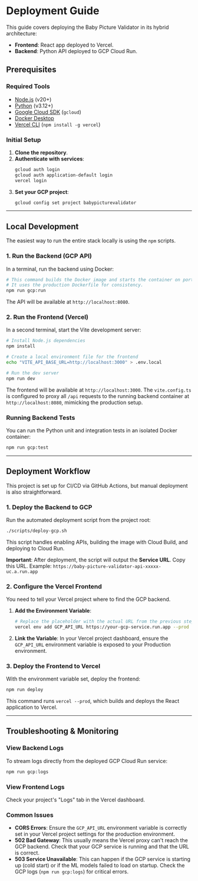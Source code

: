 # Deployment Guide

This guide covers deploying the Baby Picture Validator in its hybrid architecture:
-   **Frontend**: React app deployed to Vercel.
-   **Backend**: Python API deployed to GCP Cloud Run.

## Prerequisites

### Required Tools
-   [Node.js](https://nodejs.org/) (v20+)
-   [Python](https://www.python.org/) (v3.12+)
-   [Google Cloud SDK](https://cloud.google.com/sdk/docs/install) (`gcloud`)
-   [Docker Desktop](https://www.docker.com/products/docker-desktop/)
-   [Vercel CLI](https://vercel.com/docs/cli) (`npm install -g vercel`)

### Initial Setup
1.  **Clone the repository**.
2.  **Authenticate with services**:
    ```bash
    gcloud auth login
    gcloud auth application-default login
    vercel login
    ```
3.  **Set your GCP project**:
    ```bash
    gcloud config set project babypicturevalidator
    ```

---

## Local Development

The easiest way to run the entire stack locally is using the `npm` scripts.

### 1. Run the Backend (GCP API)
In a terminal, run the backend using Docker:
```bash
# This command builds the Docker image and starts the container on port 8080.
# It uses the production Dockerfile for consistency.
npm run gcp:run
```
The API will be available at `http://localhost:8080`.

### 2. Run the Frontend (Vercel)
In a second terminal, start the Vite development server:
```bash
# Install Node.js dependencies
npm install

# Create a local environment file for the frontend
echo "VITE_API_BASE_URL=http://localhost:3000" > .env.local

# Run the dev server
npm run dev
```
The frontend will be available at `http://localhost:3000`. The `vite.config.ts` is configured to proxy all `/api` requests to the running backend container at `http://localhost:8080`, mimicking the production setup.

### Running Backend Tests
You can run the Python unit and integration tests in an isolated Docker container:
```bash
npm run gcp:test
```

---

## Deployment Workflow

This project is set up for CI/CD via GitHub Actions, but manual deployment is also straightforward.

### 1. Deploy the Backend to GCP
Run the automated deployment script from the project root:
```bash
./scripts/deploy-gcp.sh
```
This script handles enabling APIs, building the image with Cloud Build, and deploying to Cloud Run.

**Important**: After deployment, the script will output the **Service URL**. Copy this URL.
Example: `https://baby-picture-validator-api-xxxxx-uc.a.run.app`

### 2. Configure the Vercel Frontend
You need to tell your Vercel project where to find the GCP backend.

1.  **Add the Environment Variable**:
    ```bash
    # Replace the placeholder with the actual URL from the previous step
    vercel env add GCP_API_URL https://your-gcp-service.run.app --prod
    ```
2.  **Link the Variable**: In your Vercel project dashboard, ensure the `GCP_API_URL` environment variable is exposed to your Production environment.

### 3. Deploy the Frontend to Vercel
With the environment variable set, deploy the frontend:
```bash
npm run deploy
```
This command runs `vercel --prod`, which builds and deploys the React application to Vercel.

---

## Troubleshooting & Monitoring

### View Backend Logs
To stream logs directly from the deployed GCP Cloud Run service:
```bash
npm run gcp:logs
```

### View Frontend Logs
Check your project's "Logs" tab in the Vercel dashboard.

### Common Issues
-   **CORS Errors**: Ensure the `GCP_API_URL` environment variable is correctly set in your Vercel project settings for the production environment.
-   **502 Bad Gateway**: This usually means the Vercel proxy can't reach the GCP backend. Check that your GCP service is running and that the URL is correct.
-   **503 Service Unavailable**: This can happen if the GCP service is starting up (cold start) or if the ML models failed to load on startup. Check the GCP logs (`npm run gcp:logs`) for critical errors. 